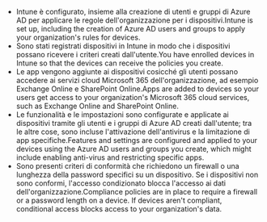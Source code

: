 - <span data-ttu-id="1df31-101">Intune è configurato, insieme alla creazione di utenti e gruppi di Azure AD per applicare le regole dell'organizzazione per i dispositivi.</span><span class="sxs-lookup"><span data-stu-id="1df31-101">Intune is set up, including the creation of Azure AD users and groups to apply your organization's rules for devices.</span></span>
- <span data-ttu-id="1df31-102">Sono stati registrati dispositivi in Intune in modo che i dispositivi possano ricevere i criteri creati dall'utente.</span><span class="sxs-lookup"><span data-stu-id="1df31-102">You have enrolled devices in Intune so that the devices can receive the policies you create.</span></span>
- <span data-ttu-id="1df31-103">Le app vengono aggiunte ai dispositivi cosicché gli utenti possano accedere ai servizi cloud Microsoft 365 dell'organizzazione, ad esempio Exchange Online e SharePoint Online.</span><span class="sxs-lookup"><span data-stu-id="1df31-103">Apps are added to devices so your users get access to your organization's Microsoft 365 cloud services, such as Exchange Online and SharePoint Online.</span></span>
- <span data-ttu-id="1df31-104">Le funzionalità e le impostazioni sono configurate e applicate ai dispositivi tramite gli utenti e i gruppi di Azure AD creati dall'utente; tra le altre cose, sono incluse l'attivazione dell'antivirus e la limitazione di app specifiche.</span><span class="sxs-lookup"><span data-stu-id="1df31-104">Features and settings are configured and applied to your devices using the Azure AD users and groups you create, which might include enabling anti-virus and restricting specific apps.</span></span>
- <span data-ttu-id="1df31-p101">Sono presenti criteri di conformità che richiedono un firewall o una lunghezza della password specifici su un dispositivo. Se i dispositivi non sono conformi, l'accesso condizionato blocca l'accesso ai dati dell'organizzazione.</span><span class="sxs-lookup"><span data-stu-id="1df31-p101">Compliance policies are in place to require a firewall or a password length on a device. If devices aren't compliant, conditional access blocks access to your organization's data.</span></span>
